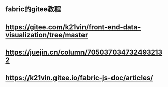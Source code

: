 ## fabric的gitee教程
## https://gitee.com/k21vin/front-end-data-visualization/tree/master
## https://juejin.cn/column/7050370347324932132
## https://k21vin.gitee.io/fabric-js-doc/articles/

